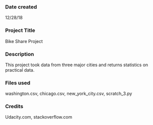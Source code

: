 ### Date created
12/28/18

### Project Title
Bike Share Project

### Description
This project took data from three major cities and returns statistics on practical data.

### Files used
washington.csv, chicago.csv, new_york_city.csv, scratch_3.py

### Credits
Udacity.com, stackoverflow.com
